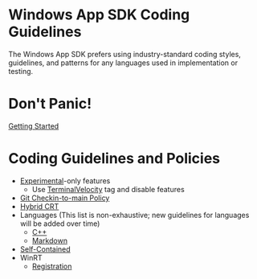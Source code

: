 # Windows App SDK Coding Guidelines

The Windows App SDK prefers using industry-standard coding styles, guidelines, and patterns for any
languages used in implementation or testing.

# Don't Panic!

[Getting Started](Coding-Guidelines/GettingStarted.md)

# Coding Guidelines and Policies

- [Experimental](Coding-Guidelines/Experimental.md)-only features
  - Use [TerminalVelocity](Coding-Guidelines/TerminalVelocity.md) tag and disable features
- [Git Checkin-to-main Policy](Coding-Guidelines/GitCheckinToMainPolicy.md)
- [Hybrid CRT](Coding-Guidelines/HybridCRT.md)
- Languages (This list is non-exhaustive; new guidelines for languages will be added over time)
  - [C++](Coding-Guidelines/Languages-CPP.md)
  - [Markdown](Coding-Guidelines/Languages-Markdown.md)
- [Self-Contained](Coding-Guidelines/SelfContained.md)
- WinRT
  - [Registration](Coding-Guidelines/WinRT-Registration.md)
